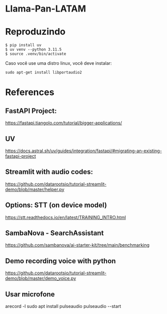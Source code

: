 # Llama-Pan-LATAM

# Reproduzindo

```shell
$ pip install uv
$ uv venv --python 3.11.5
$ source .venv/bin/activate 
```

Caso você use uma distro linux, você deve instalar:

`sudo apt-get install libportaudio2`


# References

## FastAPI Project:
https://fastapi.tiangolo.com/tutorial/bigger-applications/

## UV
https://docs.astral.sh/uv/guides/integration/fastapi/#migrating-an-existing-fastapi-project

## Streamlit with audio codes:
https://github.com/datarootsio/tutorial-streamlit-demo/blob/master/helper.py

## Options: STT (on device model)
https://stt.readthedocs.io/en/latest/TRAINING_INTRO.html

## SambaNova - SearchAssistant
https://github.com/sambanova/ai-starter-kit/tree/main/benchmarking

## Demo recording voice with python
https://github.com/datarootsio/tutorial-streamlit-demo/blob/master/demo_voice.py

## Usar microfone
arecord -l
sudo apt install pulseaudio
pulseaudio --start